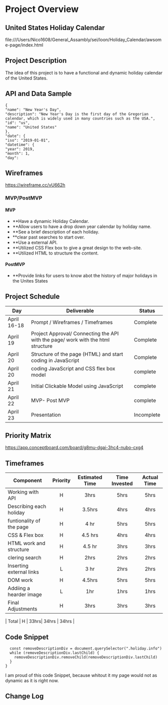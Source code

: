 # Project Overview

## United States Holiday Calendar
file:///Users/Nico1608/General_Assambly/sei/loon/Holiday_Calendar/awsome-page/index.html


## Project Description

The idea of this project is to have a functional and dynamic holiday calendar of the United States.
## API and Data Sample

```"holidays":
{
"name": "New Year's Day",
"description": "New Year's Day is the first day of the Gregorian calendar, which is widely used in many countries such as the USA.",
"id": "us",
"name": "United States"
},
"date": {
"iso": "2019-01-01",
"datetime": {
"year": 2019,
"month": 1,
"day": 
```
## Wireframes

https://wireframe.cc/vU662h

### MVP/PostMVP

#### MVP 


- **Have a dynamic Holiday Calendar.
- **Allow users to have a drop down year calendar by holiday name.
- **See a brief description of each holiday. 
- **clear past searches to start over.
- **Use a external API.
- **Utilized CSS Flex box to give a great design to the web-site.
- **Utilized HTML to structure the content. 

#### PostMVP  

- **Provide links for users to know abot the history of major holidays in the Unites States


## Project Schedule


|  Day | Deliverable | Status
|---|---| ---|
|April 16-18| Prompt / Wireframes / Timeframes | Complete
|April 19| Project Approval/ Connecting the API with the page/ work with the html structure  |Complete
|April 20| Structure of the page  (HTML) and start coding in JavaScript | Complete
|April 20| coding JavaScript and CSS flex box model | complete
|April 21| Initial Clickable Model using JavaScript | complete
|April 22| MVP- Post MVP | complete
|April 23| Presentation | Incomplete

## Priority Matrix

https://app.conceptboard.com/board/g8mu-dgai-3hc4-nubo-cxg4

## Timeframes



| Component | Priority | Estimated Time | Time Invested | Actual Time |
| --- | :---: |  :---: | :---: | :---: |
| Working with API | H | 3hrs| 5hrs | 5hrs |
| Describing each holiday | H | 3.5hrs| 4hrs | 4hrs |
| funtionality of the page | H | 4 hr| 5hrs | 5hrs |
| CSS & Flex box | H | 4.5 hrs| 4hrs | 4hrs |
| HTML work and structure| H | 4.5 hr| 3hrs | 3hrs |
| clering search | H | 2hrs| 2hrs | 2hrs |
| Inserting external links| L | 3 hr| 2hrs | 2hrs |
| DOM work | H | 4.5hrs| 5hrs | 5hrs |
| Addiing a hearder image| L | 1hr| 1hrs | 1hrs |
| Final Adjustments | H | 3hrs| 3hrs | 3hrs |


| Total | H | 33hrs| 34hrs | 34hrs |

## Code Snippet

```function removeDescription() {
  const removeDescriptionDiv = document.querySelector(".holiday.info")
  while (removeDescriptionDiv.lastChild) {
    removeDescriptionDiv.removeChild(removeDescriptionDiv.lastChild)
  }
}
```
I am proud of this code Snippet, because whitout it my page would not as dynamic as it is right now.

## Change Log
 
